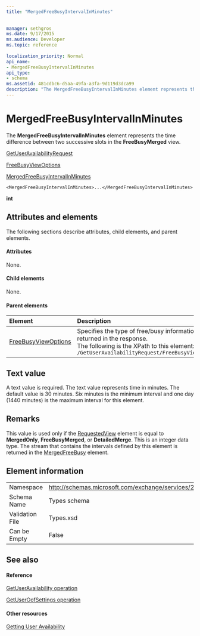 ```yaml
---
title: "MergedFreeBusyIntervalInMinutes"
 
 
manager: sethgros
ms.date: 9/17/2015
ms.audience: Developer
ms.topic: reference
 
localization_priority: Normal
api_name:
- MergedFreeBusyIntervalInMinutes
api_type:
- schema
ms.assetid: 481cdbc6-d5aa-49fa-a3fa-9d119d3dca99
description: "The MergedFreeBusyIntervalInMinutes element represents the time difference between two successive slots in the FreeBusyMerged view."
---
```


# MergedFreeBusyIntervalInMinutes

The **MergedFreeBusyIntervalInMinutes** element represents the time difference between two successive slots in the **FreeBusyMerged** view. 
  
[GetUserAvailabilityRequest](getuseravailabilityrequest.md)
  
[FreeBusyViewOptions](freebusyviewoptions.md)
  
[MergedFreeBusyIntervalInMinutes](mergedfreebusyintervalinminutes.md)
  
```
<MergedFreeBusyIntervalInMinutes>...</MergedFreeBusyIntervalInMinutes>
```

 **int**
## Attributes and elements

The following sections describe attributes, child elements, and parent elements.
  
#### Attributes

None.
  
#### Child elements

None.
  
#### Parent elements

|**Element**|**Description**|
|:-----|:-----|
|[FreeBusyViewOptions](freebusyviewoptions.md) <br/> |Specifies the type of free/busy information returned in the response.  <br/> The following is the XPath to this element:  <br/>  `/GetUserAvailabilityRequest/FreeBusyViewOptions` <br/> |
   
## Text value

A text value is required. The text value represents time in minutes. The default value is 30 minutes. Six minutes is the minimum interval and one day (1440 minutes) is the maximum interval for this element.
  
## Remarks

This value is used only if the [RequestedView](requestedview.md) element is equal to **MergedOnly**, **FreeBusyMerged**, or **DetailedMerge**. This is an integer data type. The stream that contains the intervals defined by this element is returned in the [MergedFreeBusy](mergedfreebusy.md) element. 
  
## Element information

|||
|:-----|:-----|
|Namespace  <br/> |http://schemas.microsoft.com/exchange/services/2006/types  <br/> |
|Schema Name  <br/> |Types schema  <br/> |
|Validation File  <br/> |Types.xsd  <br/> |
|Can be Empty  <br/> |False  <br/> |
   
## See also

#### Reference

[GetUserAvailability operation](getuseravailability-operation.md)
  
[GetUserOofSettings operation](getuseroofsettings-operation.md)
#### Other resources

[Getting User Availability](http://msdn.microsoft.com/library/d4133fcb-9b0f-4e6b-aadf-a389da83516a%28Office.15%29.aspx)

